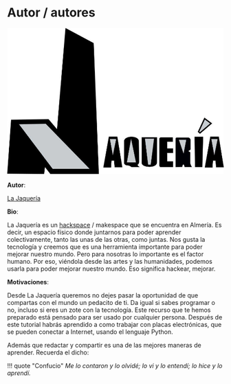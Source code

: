 # Autor / autores

[![Foto de perfil](img/logo-jaqueria.jpg)](https://lajaqueria.org/)

**Autor**:

[La Jaquería](https://lajaqueria.org/)

**Bio**:

La Jaquería es un [hackspace](https://es.wikipedia.org/wiki/Hacklab) / makespace que se encuentra en Almería. Es decir, un espacio físico donde juntarnos para poder aprender colectivamente, tanto las unas de las otras, como juntas. Nos gusta la tecnología y creemos que es una herramienta importante para poder mejorar nuestro mundo. Pero para nosotras lo importante es el factor humano. Por eso, viéndola desde las artes y las humanidades, podemos usarla para poder mejorar nuestro mundo. Eso significa hackear, mejorar.

**Motivaciones**:

Desde La Jaquería queremos no dejes pasar la oportunidad de que compartas con el mundo un pedacito de ti. Da igual si sabes programar o no, incluso si eres un zote con la tecnología. Este recurso que te hemos preparado está pensado para ser usado por cualquier persona. Después de este tutorial habrás aprendido a como trabajar con placas electrónicas, que se pueden conectar a Internet, usando el lenguaje Python.

Además que redactar y compartir es una de las mejores maneras de aprender. Recuerda el dicho:

!!! quote "Confucio"
    *Me lo contaron y lo olvidé; lo vi y lo entendí; lo hice y lo aprendí.*
